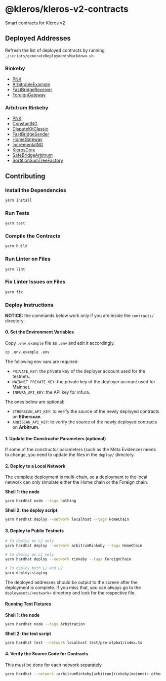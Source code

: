 # @kleros/kleros-v2-contracts

Smart contracts for Kleros v2

## Deployed Addresses

Refresh the list of deployed contracts by running `./scripts/generateDeploymentsMarkdown.sh`.

### Rinkeby

- [PNK](https://rinkeby.etherscan.io/token/0x14aba1fa8a31a8649e8098ad067b739cc5708f30)
- [ArbitrableExample](https://rinkeby.etherscan.io/address/0xf2a59723c5d625D646668E0B615B5764c3F81540)
- [FastBridgeReceiver](https://rinkeby.etherscan.io/address/0xD78DCddE2C5a2Bd4BB246Bc7dB6994b95f7c442C)
- [ForeignGateway](https://rinkeby.etherscan.io/address/0xf02733d9e5CbfE67B54F165b0277E1995106D526)

### Arbitrum Rinkeby

- [PNK](https://testnet.arbiscan.io/token/0x364530164a2338cdba211f72c1438eb811b5c639)
- [ConstantNG](https://testnet.arbiscan.io/address/0x4401A368dea8D5761AEEFfd3c4a674086dea0666)
- [DisputeKitClassic](https://testnet.arbiscan.io/address/0xed12799915180a257985631fbD2ead261eD838cf)
- [FastBridgeSender](https://testnet.arbiscan.io/address/0x0b9e03455Fed83f209Fa7ce596c93ba6aBAd1f46)
- [HomeGateway](https://testnet.arbiscan.io/address/0x2Aa1f82d363f79c1E7a4CcF955Fb7E4306b9B260)
- [IncrementalNG](https://testnet.arbiscan.io/address/0x95Ad12eF4B5baF332aa46d1EaE9922066Fd6fE4A)
- [KlerosCore](https://testnet.arbiscan.io/address/0xd08452AEE7ab5bE3BF6733BA0d3F0CFdaf060Aa2)
- [SafeBridgeArbitrum](https://testnet.arbiscan.io/address/0x1406bC99873d16Cde3491F809f1Af9442cb5A338)
- [SortitionSumTreeFactory](https://testnet.arbiscan.io/address/0xf02733d9e5CbfE67B54F165b0277E1995106D526)

## Contributing

### Install the Dependencies

```bash
yarn install
```

### Run Tests

```bash
yarn test
```

### Compile the Contracts

```bash
yarn build
```

### Run Linter on Files

```bash
yarn lint
```

### Fix Linter Issues on Files

```bash
yarn fix
```

### Deploy Instructions

**NOTICE:** the commands below work only if you are inside the `contracts/` directory.

#### 0. Set the Environment Variables

Copy `.env.example` file as `.env` and edit it accordingly.

```bash
cp .env.example .env
```

The following env vars are required:

- `PRIVATE_KEY`: the private key of the deployer account used for the testnets.
- `MAINNET_PRIVATE_KEY`: the private key of the deployer account used for Mainnet.
- `INFURA_API_KEY`: the API key for infura.

The ones below are optional:

- `ETHERSCAN_API_KEY`: to verify the source of the newly deployed contracts on **Etherscan**.
- `ARBISCAN_API_KEY`: to verify the source of the newly deployed contracts on **Arbitrum**.

#### 1. Update the Constructor Parameters (optional)

If some of the constructor parameters (such as the Meta Evidence) needs to change, you need to update the files in the `deploy/` directory.

#### 2. Deploy to a Local Network

The complete deployment is multi-chain, so a deployment to the local network can only simulate either the Home chain or the Foreign chain.

**Shell 1: the node**

```bash
yarn hardhat node --tags nothing
```

**Shell 2: the deploy script**

```bash
yarn hardhat deploy --network localhost --tags HomeChain
```

#### 3. Deploy to Public Testnets

```bash
# To deploy on L2 only
yarn hardhat deploy --network arbitrumRinkeby --tags HomeChain

# To deploy on L1 only
yarn hardhat deploy --network rinkeby --tags ForeignChain

# To deploy both L1 and L2
yarn deploy:staging
```

The deployed addresses should be output to the screen after the deployment is complete.
If you miss that, you can always go to the `deployments/<network>` directory and look for the respective file.

#### Running Test Fixtures

**Shell 1: the node**

```bash
yarn hardhat node --tags Arbitration
```

**Shell 2: the test script**

```bash
yarn hardhat test --network localhost test/pre-alpha1/index.ts
```

#### 4. Verify the Source Code for Contracts

This must be done for each network separately.

```bash
yarn hardhat --network <arbitrumRinkeby|arbitrum|rinkeby|mainnet> etherscan-verify
```
